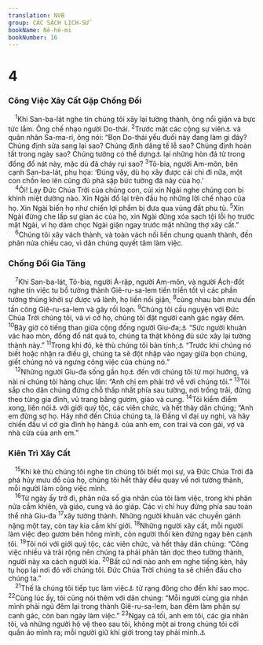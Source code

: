 ```yaml
---
translation: NVB
group: CÁC SÁCH LỊCH-SỬ
bookName: Nê-hê-mi 
bookNumber: 16
---
```


<div class="title"><h1>4</h1><h3>Công Việc Xây Cất Gặp Chống Đối </h3></div>
<span class="verse ne_4_1"> <sup>1</sup>Khi San-ba-lát nghe tin chúng tôi xây lại tường thành, ông nổi giận và bực tức lắm. Ông chế nhạo người Do-thái. </span>
<span class="verse ne_4_2"><sup>2</sup>Trước mặt các cộng sự viên<a data-toggle="tooltip" data-placement="bottom" title="Nt: anh em ông">⚓</a> và quân nhân Sa-ma-ri, ông nói: “Bọn Do-thái yếu đuối này đang làm gì đây? Chúng định sửa sang lại sao? Chúng định dâng tế lễ sao? Chúng định hoàn tất trong ngày sao? Chúng tưởng có thể dựng<a data-toggle="tooltip" data-placement="bottom" title="Nt: làm sống lại">⚓</a> lại những hòn đá từ trong đống đổ nát này, mặc dù đã cháy rụi sao? </span>
<span class="verse ne_4_3"><sup>3</sup>Tô-bia, người Am-môn, bên cạnh San-ba-lát, phụ họa: ‘Đúng vậy, dù họ xây được cái chi đi nữa, một con chồn leo lên cũng đủ phá sập bức tường đá này của họ.’ <br/></span>
<span class="verse ne_4_4"> <sup>4</sup>Ôi! Lạy Đức Chúa Trời của chúng con, cúi xin Ngài nghe chúng con bị khinh miệt dường nào. Xin Ngài đổ lại trên đầu họ những lời chế nhạo của họ. Xin Ngài biến họ như chiến lợi phẩm bị đưa qua vùng đất phu tù. </span>
<span class="verse ne_4_5"><sup>5</sup>Xin Ngài đừng che lấp sự gian ác của họ, xin Ngài đừng xóa sạch tội lỗi họ trước mặt Ngài, vì họ dám chọc Ngài giận ngay trước mặt những thợ xây cất.” <br/></span>
<span class="verse ne_4_6"> <sup>6</sup>Chúng tôi xây vách thành, và toàn vách nối liền chung quanh thành, đến phân nửa chiều cao, vì dân chúng quyết tâm làm việc. <br/></span>
<div class="title"><h3>Chống Đối Gia Tăng </h3></div>
<span class="verse ne_4_7"> <sup>7</sup>Khi San-ba-lát, Tô-bia, người Ả-rập, người Am-môn, và người Ách-đốt nghe tin việc tu bổ tường thành Giê-ru-sa-lem tiến triển tốt vì các phần tường thủng khởi sự được vá lành, họ liền nổi giận, </span>
<span class="verse ne_4_8"><sup>8</sup>cùng nhau bàn mưu đến tấn công Giê-ru-sa-lem và gây rối loạn. </span>
<span class="verse ne_4_9"><sup>9</sup>Chúng tôi cầu nguyện với Đức Chúa Trời chúng tôi, và vì cớ họ, chúng tôi đặt người canh gác ngày đêm. </span>
<span class="verse ne_4_10"><sup>10</sup>Bây giờ có tiếng than giữa cộng đồng người Giu-đa;<a data-toggle="tooltip" data-placement="bottom" title="Nt: Giu-đa nói">⚓</a> “Sức người khuân vác hao mòn, đống đổ nát quá to, chúng ta thật không đủ sức xây lại tường thành này.” </span>
<span class="verse ne_4_11"><sup>11</sup>Trong khi đó, kẻ thù chúng tôi bàn tính;<a data-toggle="tooltip" data-placement="bottom" title="Nt: nói">⚓</a> “Trước khi chúng nó biết hoặc nhận ra điều gì, chúng ta sẽ đột nhập vào ngay giữa bọn chúng, giết chúng nó và ngưng công việc của chúng nó.” <br/></span>
<span class="verse ne_4_12"> <sup>12</sup>Những người Giu-đa sống gần họ<a data-toggle="tooltip" data-placement="bottom" title="‘Họ’ là kẻ thù">⚓</a> đến với chúng tôi từ mọi hướng, và nài nỉ chúng tôi hàng chục lần: “Anh chị em phải trở về với chúng tôi.” </span>
<span class="verse ne_4_13"><sup>13</sup>Tôi sắp cho dân chúng đứng chỗ thấp nhất phía sau tường, nơi trống trải, đứng theo từng gia đình, vũ trang bằng gươm, giáo và cung. </span>
<span class="verse ne_4_14"><sup>14</sup>Tôi kiểm điểm xong, liền nói<a data-toggle="tooltip" data-placement="bottom" title="Nt: tôi thấy, tôi đứng dậy và nói">⚓</a> với giới quý tộc, các viên chức, và hết thảy dân chúng; “Anh em đừng sợ họ. Hãy nhớ đến Chúa chúng ta, là Đấng vĩ đại uy nghi, và hãy chiến đấu vì cớ gia đình họ hàng<a data-toggle="tooltip" data-placement="bottom" title="Nt: anh em">⚓</a> của anh em, con trai và con gái, vợ và nhà cửa của anh em.” <br/></span>
<div class="title"><h3>Kiên Trì Xây Cất </h3></div>
<span class="verse ne_4_15"> <sup>15</sup>Khi kẻ thù chúng tôi nghe tin chúng tôi biết mọi sự, và Đức Chúa Trời đã phá hủy mưu đồ của họ, chúng tôi hết thảy đều quay về nơi tường thành, mỗi người làm công việc mình. <br/></span>
<span class="verse ne_4_16"> <sup>16</sup>Từ ngày ấy trở đi, phân nửa số gia nhân của tôi làm việc, trong khi phân nửa cầm khiên, và giáo, cung và áo giáp. Các vị chỉ huy đứng phía sau toàn thể nhà Giu-đa </span>
<span class="verse ne_4_17"><sup>17</sup>xây tường thành. Những người khuân vác chuyền gánh nặng một tay, còn tay kia cầm khí giới. </span>
<span class="verse ne_4_18"><sup>18</sup>Những người xây cất, mỗi người làm việc đeo gươm bên hông mình, còn người thổi kèn đứng ngay bên cạnh tôi. </span>
<span class="verse ne_4_19"><sup>19</sup>Tôi nói với giới quý tộc, các viên chức, và hết thảy dân chúng: “Công việc nhiều và trải rộng nên chúng ta phải phân tán dọc theo tường thành, người này xa cách người kia. </span>
<span class="verse ne_4_20"><sup>20</sup>Bất cứ nơi nào anh em nghe tiếng kèn, hãy tụ họp lại nơi đó với chúng tôi. Đức Chúa Trời chúng ta sẽ chiến đấu cho chúng ta.” <br/></span>
<span class="verse ne_4_21"> <sup>21</sup>Thế là chúng tôi tiếp tục làm việc<a data-toggle="tooltip" data-placement="bottom" title="MT: phân nửa họ cầm giáo">⚓</a> từ rạng đông cho đến khi sao mọc. </span>
<span class="verse ne_4_22"><sup>22</sup>Cùng lúc ấy, tôi cũng nói thêm với dân chúng: “Mỗi người cùng gia nhân mình phải ngủ đêm lại trong thành Giê-ru-sa-lem, ban đêm làm phận sự canh gác, còn ban ngày làm việc.” </span>
<span class="verse ne_4_23"><sup>23</sup>Ngay cả tối, anh em tôi, các gia nhân tôi, và những người hộ vệ theo sau tôi, không một ai trong chúng tôi cởi quần áo mình ra; mỗi người giữ khí giới trong tay phải mình.<a data-toggle="tooltip" data-placement="bottom" title="Nt: Mỗi người, khí giới mình, nước">⚓</a><br/></span>
